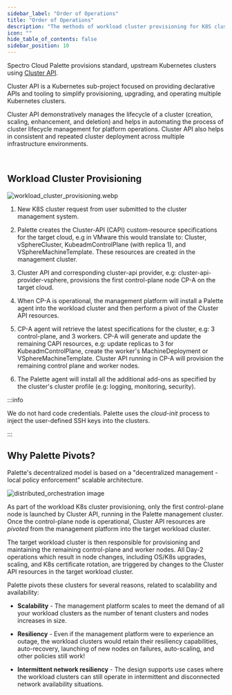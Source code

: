 ```yaml
---
sidebar_label: "Order of Operations"
title: "Order of Operations"
description: "The methods of workload cluster provisioning for K8S clusters with Palette"
icon: ""
hide_table_of_contents: false
sidebar_position: 10
---
```


Spectro Cloud Palette provisions standard, upstream Kubernetes clusters using
[Cluster API](https://cluster-api.sigs.k8s.io/).

Cluster API is a Kubernetes sub-project focused on providing declarative APIs and tooling to simplify provisioning,
upgrading, and operating multiple Kubernetes clusters.

Cluster API demonstratively manages the lifecycle of a cluster (creation, scaling, enhancement, and deletion) and helps
in automating the process of cluster lifecycle management for platform operations. Cluster API also helps in consistent
and repeated cluster deployment across multiple infrastructure environments.

<br />

## Workload Cluster Provisioning

![workload_cluster_provisioning.webp](/architecture_orchestartion-spectrocloud_provision-flow.webp)

1. New K8S cluster request from user submitted to the cluster management system.

2. Palette creates the Cluster-API (CAPI) custom-resource specifications for the target cloud, e.g in VMware this would
   translate to: Cluster, vSphereCluster, KubeadmControlPlane (with replica 1), and VSphereMachineTemplate. These
   resources are created in the management cluster.

3. Cluster API and corresponding cluster-api provider, e.g: cluster-api-provider-vsphere, provisions the first
   control-plane node CP-A on the target cloud.

4. When CP-A is operational, the management platform will install a Palette agent into the workload cluster and then
   perform a pivot of the Cluster API resources.

5. CP-A agent will retrieve the latest specifications for the cluster, e.g: 3 control-plane, and 3 workers. CP-A will
   generate and update the remaining CAPI resources, e.g: update replicas to 3 for KubeadmControlPlane, create the
   worker's MachineDeployment or VSphereMachineTemplate. Cluster API running in CP-A will provision the remaining
   control plane and worker nodes.

6. The Palette agent will install all the additional add-ons as specified by the cluster's cluster profile (e.g:
   logging, monitoring, security).

:::info

We do not hard code credentials. Palette uses the _cloud-init_ process to inject the user-defined SSH keys into the
clusters.

:::

## Why Palette Pivots?

Palette's decentralized model is based on a "decentralized management - local policy enforcement" scalable architecture.

![distributed_orchestration image](/architecture_orchestartion-spectrocloud_distributed-flow.webp)

As part of the workload K8s cluster provisioning, only the first control-plane node is launched by Cluster API, running
in the Palette management cluster. Once the control-plane node is operational, Cluster API resources are _pivoted_ from
the management platform into the target workload cluster.

The target workload cluster is then responsible for provisioning and maintaining the remaining control-plane and worker
nodes. All Day-2 operations which result in node changes, including OS/K8s upgrades, scaling, and K8s certificate
rotation, are triggered by changes to the Cluster API resources in the target workload cluster.

Palette pivots these clusters for several reasons, related to scalability and availability:

- **Scalability** - The management platform scales to meet the demand of all your workload clusters as the number of
  tenant clusters and nodes increases in size.

- **Resiliency** - Even if the management platform were to experience an outage, the workload clusters would retain
  their resiliency capabilities, auto-recovery, launching of new nodes on failures, auto-scaling, and other policies
  still work!

- **Intermittent network resiliency** - The design supports use cases where the workload clusters can still operate in
  intermittent and disconnected network availability situations.
